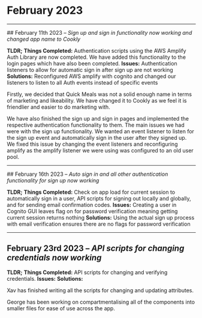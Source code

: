 # February 2023

---

## February 11th 2023 – *Sign up and sign in functionality now working and changed app name to Cookly*

**TLDR;**
**Things Completed:** Authentication scripts using the AWS Amplify Auth Library are now completed. We have added this functionality to the login pages which have also been completed.
**Issues:** Authentication listeners to allow for automatic sign in after sign up are not working 
**Solutions:** Reconfigured AWS amplify with cognito and changed our listeners to listen to all Auth events instead of specific events

Firstly, we decided that Quick Meals was not a solid enough name in terms of marketing and likeability. We have changed it to Cookly as we feel it is friendlier and easier to do marketing with. 

We have also finished the sign up and sign in pages and implemented the respective authentication functionality to them. The main issues we had were with the sign up functionality. We wanted an event listener to listen for the sign up event and automatically sign in the user after they signed up. 
We fixed this issue by changing the event listeners and reconfiguring amplify as the amplify listener we were using was configured to an old user pool. 

---

## February 16th 2023 – *Auto sign in and all other authentication functionality for sign up now working*

**TLDR;**
**Things Completed:** Check on app load for current session to automatically sign in a user, 
API scripts for signing out locally and globally, and for sending email confirmation codes. 
**Issues:** Creating a user in Cognito GUI leaves flag on for password verification meaning getting current session returns nothing
**Solutions:** Using the actual sign up process with email verification ensures there are no flags for password verification

---

## February 23rd 2023 – *API scripts for changing credentials now working*

**TLDR;**
**Things Completed:** API scripts for changing and verifying credentials.
**Issues:** 
**Solutions:**

Xav has finished writing all the scripts for changing and updating attributes. 

George has been working on compartmentalising all of the components into smaller files for ease of use across the app. 
 